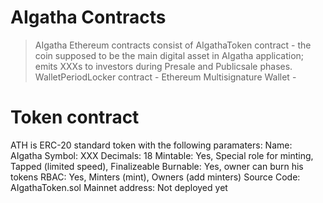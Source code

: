 # AIgatha Contracts
> AIgatha Ethereum contracts consist of
> AIgathaToken contract - the coin supposed to be the main digital asset in AIgatha application; emits XXXs to investors during Presale and Publicsale phases.
> WalletPeriodLocker contract - 
> Ethereum Multisignature Wallet - 
# Token contract
ATH is ERC-20 standard token with the following paramaters:
Name: AIgatha
Symbol: XXX
Decimals: 18
Mintable: Yes, Special role for minting, Tapped (limited speed), Finalizeable
Burnable: Yes, owner can burn his tokens
RBAC: Yes, Minters (mint), Owners (add minters)
Source Code: AIgathaToken.sol
Mainnet address: Not deployed yet
